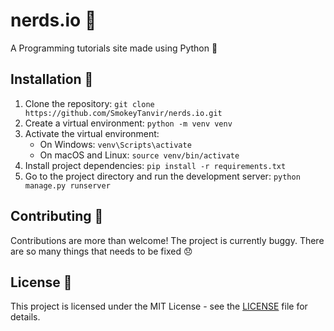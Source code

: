 # nerds.io 🧠
 A Programming tutorials site made using Python 🐍 

## Installation 🔧

1. Clone the repository: `git clone https://github.com/SmokeyTanvir/nerds.io.git`
2. Create a virtual environment: `python -m venv venv`
3. Activate the virtual environment:
   - On Windows: `venv\Scripts\activate`
   - On macOS and Linux: `source venv/bin/activate`
4. Install project dependencies: `pip install -r requirements.txt`
5. Go to the project directory and run the development server: `python manage.py runserver`

## Contributing 🤝

Contributions are more than welcome! The project is currently buggy. There are so many things that needs to be fixed 😞

## License 📜

This project is licensed under the MIT License - see the [LICENSE](LICENSE) file for details.
